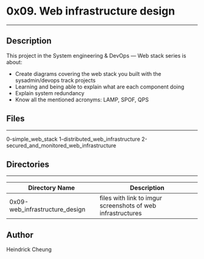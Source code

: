 # 0x09. Web infrastructure design
---
## Description

This project in the System engineering & DevOps ― Web stack series is about:
* Create diagrams covering the web stack you built with the sysadmin/devops track projects
* Learning and being able to explain what are each component doing
* Explain system redundancy
* Know all the mentioned acronyms: LAMP, SPOF, QPS

## Files
---
0-simple_web_stack
1-distributed_web_infrastructure
2-secured_and_monitored_web_infrastructure

## Directories
---
Directory Name | Description
---|---
0x09-web_infrastructure_design | files with link to imgur screenshots of web infrastructures

## Author
Heindrick Cheung
